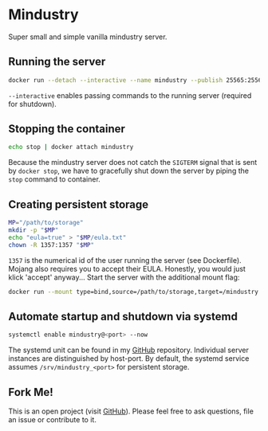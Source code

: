 # Mindustry
Super small and simple vanilla mindustry server.

## Running the server
```bash
docker run --detach --interactive --name mindustry --publish 25565:25565 hetsh/mindustry
```
`--interactive` enables passing commands to the running server (required for shutdown).

## Stopping the container
```bash
echo stop | docker attach mindustry
```
Because the mindustry server does not catch the `SIGTERM` signal that is sent by `docker stop`, we have to gracefully shut down the server by piping the `stop` command to container.

## Creating persistent storage
```bash
MP="/path/to/storage"
mkdir -p "$MP"
echo "eula=true" > "$MP/eula.txt"
chown -R 1357:1357 "$MP"
```
`1357` is the numerical id of the user running the server (see Dockerfile).
Mojang also requires you to accept their EULA. Honestly, you would just klick 'accept' anyway...
Start the server with the additional mount flag:
```bash
docker run --mount type=bind,source=/path/to/storage,target=/mindustry ...
```

## Automate startup and shutdown via systemd
```bash
systemctl enable mindustry@<port> --now
```
The systemd unit can be found in my [GitHub](https://github.com/Hetsh/docker-mindustry) repository. Individual server instances are distinguished by host-port. By default, the systemd service assumes `/srv/mindustry_<port>` for persistent storage.

## Fork Me!
This is an open project (visit [GitHub](https://github.com/Hetsh/docker-mindustry)). Please feel free to ask questions, file an issue or contribute to it.
